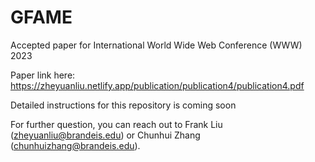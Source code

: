 # GFAME
Accepted paper for International World Wide Web Conference (WWW) 2023

Paper link here: https://zheyuanliu.netlify.app/publication/publication4/publication4.pdf

Detailed instructions for this repository is coming soon

For further question, you can reach out to Frank Liu (zheyuanliu@brandeis.edu) or Chunhui Zhang (chunhuizhang@brandeis.edu).
